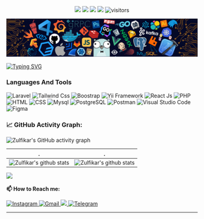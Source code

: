 <p align="center">
    <a href="https://github.com/zulfikar-dityaa/zuldikar-dityaa"><img src="https://img.shields.io/badge/status-updating-brightgreen.svg"></a>
    <a href="https://github.com/zulfikar-dityaa/zuldikar-dityaa/graphs/contributors"><img src="https://img.shields.io/github/contributors/BEPb/BEPb?color=blue"></a>
    <a href="https://github.com/zulfikar-dityaa/zuldikar-dityaa/stargazers"><img src="https://img.shields.io/github/stars/BEPb/BEPb.svg?logo=github"></a>
    <a href="https://github.com/zulfikar-dityaa/zuldikar-dityaa/network/members"><img src="https://img.shields.io/github/forks/BEPb/BEPb.svg?color=blue&logo=github"></a>
    <img src="https://visitor-badge.laobi.icu/badge?page_id=BEPb.BEPb" alt="visitors"/>   
</p>

![](./src/header_.png)

[![Typing SVG](https://readme-typing-svg.herokuapp.com?color=%2336BCF7&center=true&vCenter=true&width=600&lines=Hi+there+👋,+I+am+Zulfikar+Ditya;+Welcome+to+My+Profile!;Love+to+learning+new+things+;Web+Development+enthusiast+)](https://git.io/typing-svg)

### Languages And Tools

![Laravel](https://www.vectorlogo.zone/logos/laravel/laravel-icon.svg)
![Tailwind Css](https://www.vectorlogo.zone/logos/tailwindcss/tailwindcss-icon.svg)
![Boostrap](https://upload.vectorlogo.zone/logos/getbootstrap/images/987f8f6c-263a-47b1-a85d-853cfca215d9.svg)
![Yii Framework](https://www.vectorlogo.zone/logos/yiiframework/yiiframework-icon.svg)
![React Js](https://www.vectorlogo.zone/logos/reactjs/reactjs-icon.svg)
![PHP](https://www.vectorlogo.zone/logos/php/php-icon.svg)
![HTML](https://www.vectorlogo.zone/logos/w3_html5/w3_html5-icon.svg)
![CSS](https://www.vectorlogo.zone/logos/w3_css/w3_css-icon.svg)
![Mysql](https://www.vectorlogo.zone/logos/mysql/mysql-horizontal.svg)
![PostgreSQL](https://www.vectorlogo.zone/logos/postgresql/postgresql-icon.svg)
![Postman](https://www.vectorlogo.zone/logos/getpostman/getpostman-icon.svg)
![Visual Studio Code](https://upload.vectorlogo.zone/logos/visualstudio_code/images/a4381320-f83c-4a29-9db3-b241c1d096b1.svg)
![Figma](https://www.vectorlogo.zone/logos/figma/figma-icon.svg)

<!--   GitHub stats graph -->

### 📈 GitHub Activity Graph:

![Zulfikar's GitHub activity graph](https://activity-graph.herokuapp.com/graph?username=zulfikar-dityaa&hide_border=true)

| .                                                                                                                                        | .                                                                                                                         |
| ---------------------------------------------------------------------------------------------------------------------------------------- | ------------------------------------------------------------------------------------------------------------------------- |
| ![Zulfikar's github stats](https://github-readme-stats.vercel.app/api?username=zulfikar-dityaa&show_icons=true&include_all_commits=true) | ![Zulfikar's github stats](https://github-readme-stats.vercel.app/api/top-langs/?username=zulfikar-dityaa&layout=compact) |

<img src="https://github-readme-streak-stats.herokuapp.com/?user=zulfikar-dityaa"></img>

**📫 How to Reach me:**

<p align="left">
  <a href="https://www.instagram.com/zulfikar.ditya/" target="blank">
    <img src="https://www.vectorlogo.zone/logos/instagram/instagram-icon.svg"  alt="Instagram" height="30">
  </a>
  <a href="mailto:zulfikarditya@gmail.com" target="blank">
    <img src="https://www.vectorlogo.zone/logos/gmail/gmail-icon.svg" alt="Gmail" height="30">
  </a>
  <a href="https://api.whatsapp.com/send?phone=+6285937011237" alt="Connect on Whatsapp"> 
    <img src="https://www.vectorlogo.zone/logos/whatsapp/whatsapp-tile.svg" height="30"/> 
  </a>
  <a href="https://t.me/Zulfikar_ditya" target="blank">
    <img src="https://www.vectorlogo.zone/logos/telegram/telegram-icon.svg"  alt="Telegram" height="30">
  </a>
</p>

---
